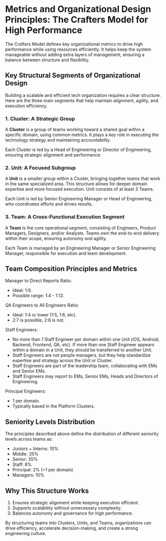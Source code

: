 # Metrics and Organizational Design Principles: The Crafters Model for High Performance

The Crafters Model defines key organizational metrics to drive high performance while using resources efficiently. It helps keep the system manageable without adding extra layers of management, ensuring a balance between structure and flexibility.

## Key Structural Segments of Organizational Design

Building a scalable and efficient tech organization requires a clear structure. Here are the three main segments that help maintain alignment, agility, and execution efficiency.

### 1. Cluster: A Strategic Group

A **Cluster** is a group of teams working toward a shared goal within a specific domain, using common metrics. It plays a key role in executing the technology strategy and maintaining accountability.

Each Cluster is led by a Head of Engineering or Director of Engineering, ensuring strategic alignment and performance.

### 2. Unit: A Focused Subgroup

A **Unit** is a smaller group within a Cluster, bringing together teams that work in the same specialized area. This structure allows for deeper domain expertise and more focused execution. Unit consists of at least 3 Teams.

Each Unit is led by Senior Engineering Manager or Head of Engineering, who coordinates efforts and drives results.

### 3. Team: A Cross-Functional Execution Segment

A **Team** is the core operational segment, consisting of Engineers, Product Managers, Designers, and/or Analysts. Teams own the end-to-end delivery within their scope, ensuring autonomy and agility.

Each Team is managed by an Engineering Manager or Senior Engineering Manager, responsible for execution and team development.

## Team Composition Principles and Metrics

Manager to Direct Reports Ratio:

- Ideal: 1:9.
- Possible range: 1:4 - 1:12.

QA Engineers to All Engineers Ratio:

- Ideal: 1:4 or lower (1:5, 1:6, etc).
- 2:7 is possible, 2:6 is not.

Staff Engineers:

- No more than 1 Staff Engineer per domain within one Unit (iOS, Android, Backend, Frontend, QA, etc). If more than one Staff Engineer appears within a domain in a Unit, they should be transferred to another Unit.
- Staff Engineers are not people managers, but they help standardize expertise and strategy across the Unit or Cluster.
- Staff Engineers are part of the leadership team, collaborating with EMs and Senior EMs.
- Staff Engineers may report to EMs, Senior EMs, Heads and Directors of Engineering.

Principal Engineers:

- 1 per domain.
- Typically based in the Platform Clusters.

## Seniority Levels Distribution

The principles described above define the distribution of different seniority levels across teams as:

- Juniors + Interns: 10%
- Middle: 35%
- Senior: 35%
- Staff: 8%
- Principal: 2% (~1 per domain)
- Managers: 10%

## Why This Structure Works

1. Ensures strategic alignment while keeping execution efficient.
2. Supports scalability without unnecessary complexity.
3. Balances autonomy and governance for high performance.

By structuring teams into Clusters, Units, and Teams, organizations can drive efficiency, accelerate decision-making, and create a strong engineering culture.
